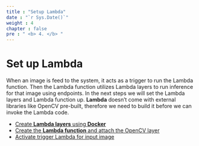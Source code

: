 ```yaml
---
title : "Setup Lambda"
date : "`r Sys.Date()`"
weight : 4
chapter : false
pre : " <b> 4. </b> "
---
```


# Set up **Lambda**

 
When an image is feed to the system, it acts as a trigger to run the Lambda function. Then the Lambda function utilizes Lambda layers to run inference for that image using endpoints. In the next steps we will set the Lambda layers and Lambda function up.
**Lambda** doesn’t come with external libraries like OpenCV pre-built, therefore we need to build it before we can invoke the Lambda code.

   - [Create **Lambda layers** using **Docker**](4.1-createlambdalayer/)
   - [Create the **Lambda function** and attach the OpenCV layer](4.2-createslambdafunction/)
   - [Activate trigger Lambda for input image](4.3-activatetrigger/)